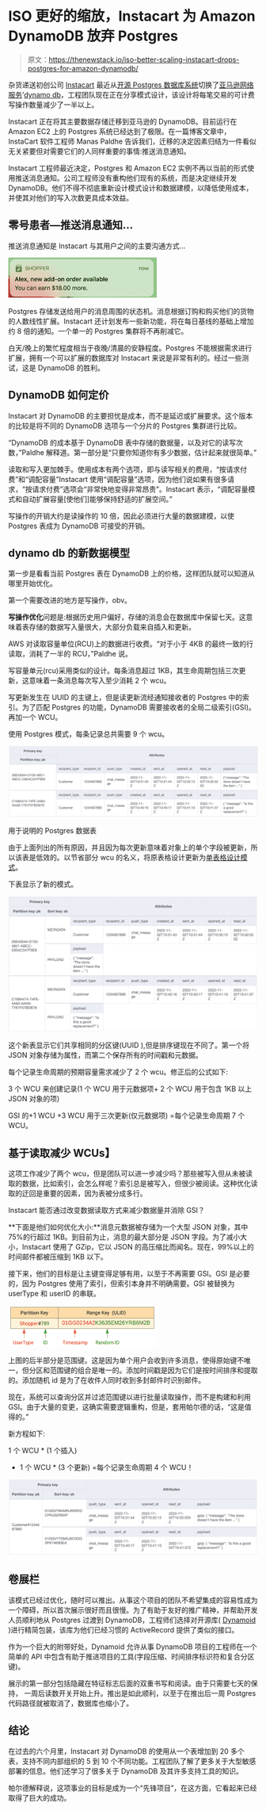 # ISO 更好的缩放，Instacart 为 Amazon DynamoDB 放弃 Postgres

> 原文：<https://thenewstack.io/iso-better-scaling-instacart-drops-postgres-for-amazon-dynamodb/>

杂货递送初创公司 [Instacart](https://thenewstack.io/instacart-speeds-ml-deployments-with-hybrid-mlops-platform/) 最近从[开源 Postgres 数据库系统](https://thenewstack.io/the-competitive-advantage-of-postgres/)切换了[亚马逊网络服务](https://aws.amazon.com/?utm_content=inline-mention)’[dynamo db](https://thenewstack.io/place-ccache-front-database-like-amazon-dynamodb-accelerator-dax/)，工程团队现在正在分享模式设计，该设计将每笔交易的可计费写操作数量减少了一半以上。

Instacart 正在将其主要数据存储迁移到亚马逊的 DynamoDB。目前运行在 Amazon EC2 上的 Postgres 系统已经达到了极限。在一篇博客文章中，InstaCart 软件工程师 Manas Paldhe 告诉我们，迁移的决定因素归结为一件看似无关紧要但对需要它们的人同样重要的事情:推送消息通知。

Instacart 工程师最近决定，Postgres 和 Amazon EC2 实例不再以当前的形式使用推送消息通知。公司工程师没有重构他们现有的系统，而是决定继续开发 DynamoDB。他们不得不彻底重新设计模式设计和数据建模，以降低使用成本，并使其对他们的写入次数更具成本效益。

## **零号患者—推送消息通知…**

推送消息通知是 Instacart 与其用户之间的主要沟通方式…

![](img/bed49146a884888cf57dbc7ee24a7575.png)

Postgres 存储发送给用户的消息周围的状态机。消息根据订购和购买他们的货物的人数线性扩展。Instacart 还计划发布一些新功能，将在每日基线的基础上增加约 8 倍的通知。一个单一的 Postgres 集群将不再削减它。

白天/晚上的繁忙程度相当于夜晚/清晨的安静程度。Postgres 不能根据需求进行扩展，拥有一个可以扩展的数据库对 Instacart 来说是非常有利的。经过一些测试，这是 DynamoDB 的胜利。

## **DynamoDB 如何定价**

Instacart 对 DynamoDB 的主要担忧是成本，而不是延迟或扩展要求。这个版本的比较是将不同的 DynamoDB 选项与一个分片的 Postgres 集群进行比较。

“DynamoDB 的成本基于 DynamoDB 表中存储的数据量，以及对它的读写次数，”Paldhe 解释道。第一部分是“只要你知道你有多少数据，估计起来就很简单。”

读取和写入更加棘手。使用成本有两个选项，即与读写相关的费用，“按请求付费”和“调配容量”Instacart 使用“调配容量”选项，因为他们说如果有很多请求，“按请求付费”选项会“非常快地变得非常昂贵”。Instacart 表示，“调配容量模式和自动扩展容量[使他们]能够保持舒适的扩展空间。”

写操作的开销大约是读操作的 10 倍，因此必须进行大量的数据建模，以使 Postgres 表成为 DynamoDB 可接受的开销。

## **dynamo db 的新数据模型**

第一步是看看当前 Postgres 表在 DynamoDB 上的价格，这样团队就可以知道从哪里开始优化。

第一个需要改进的地方是写操作，obv。

**写操作优化**问题是:根据历史用户偏好，存储的消息会在数据库中保留七天。这意味着表存储的数据写入量很大，大部分负载来自插入和更新。

AWS 对读取容量单位(RCU)上的数据进行收费。“对于小于 4KB 的最终一致的行读取，消耗了一半的 RCU，”Paldhe 说。

写容量单元(rcu)采用类似的设计。每条消息超过 1KB，其生命周期包括三次更新，这意味着一条消息每次写入至少消耗 2 个 wcu。

写更新发生在 UUID 的主键上，但是读更新流经通知接收者的 Postgres 中的索引。为了匹配 Postgres 的功能，DynamoDB 需要接收者的全局二级索引(GSI)。再加一个 WCU。

使用 Postgres 模式，每条记录总共需要 9 个 wcu。

![](img/fd112fea2464eb8c2cb4229f8eb904c5.png)

用于说明的 Postgres 数据表

由于上面列出的所有原因，并且因为每次更新意味着对象上的单个字段被更新，所以该表是低效的。以节省部分 wcu 的名义，将原表格设计更新为[单表格设计模式](https://aws.amazon.com/blogs/compute/creating-a-single-table-design-with-amazon-dynamodb/)。

下表显示了新的模式。

![](img/8600e70dc0d568183fd72116a7276751.png)

这个新表显示它们共享相同的分区键(UUID ),但是排序键现在不同了。第一个将 JSON 对象存储为属性，而第二个保存所有的时间戳和元数据。

每个记录生命周期的预期容量需求减少了 2 个 wcu。修正后的公式如下:

3 个 WCU 来创建记录(1 个 WCU 用于元数据项+ 2 个 WCU 用于包含 1KB 以上 JSON 对象的项)

GSI 的+1 WCU
+3 WCU 用于三次更新(仅元数据项)
=每个记录生命周期 7 个 WCU。

## **基于读取减少 WCUs】**

这项工作减少了两个 wcu，但是团队可以进一步减少吗？那些被写入但从未被读取的数据，比如索引，会怎么样呢？索引总是被写入，但很少被阅读。这种优化读取的迂回是重要的因素，因为表被分成多行。

Instacart 能否通过改变数据读取方式来减少数据量并消除 GSI？

**下面是他们如何优化大小:**消息元数据被存储为一个大型 JSON 对象，其中 75%的行超过 1KB。到目前为止，消息的最大部分是 JSON 字段。为了减小大小，Instacart 使用了 GZip，它以 JSON 的高压缩比而闻名。现在，99%以上的时间邮件都被压缩到 1KB 以下。

接下来，他们的目标是让主键变得足够有用，以至于不再需要 GSI。GSI 是必要的，因为 Postgres 使用了索引，但索引本身并不明确需要。GSI 被替换为 userType 和 userID 的串联。

![](img/1ac8030798531a166469dc898a9e419f.png)

上图的后半部分是范围键。这是因为单个用户会收到许多消息，使得原始键不唯一，但分区和范围键的组合是唯一的。添加时间戳是因为它们是按时间排序和提取的。添加随机 id 是为了在收件人同时收到多封邮件时识别邮件。

现在，系统可以查询分区并过滤范围键以进行批量读取操作，而不是构建和利用 GSI。由于大量的变更，这确实需要逻辑重构，但是，套用帕尔德的话，“这是值得的。”

新方程如下:

1 个 WCU * (1 个插入)
+ 1 个 WCU * (3 个更新)
=每个记录生命周期 4 个 WCU！

![](img/bbbf88a04a113d1c874fd69bc1a71491.png)

## **卷展栏**

该模式已经过优化，随时可以推出。从事这个项目的团队不希望集成的容易性成为一个障碍，所以首次展示很好而且很慢。为了有助于友好的推广精神，并帮助开发人员顺利地从 Postgres 过渡到 DynamoDB，工程师们选择对开源库( [Dynamoid](https://github.com/Dynamoid/dynamoid) )进行精简包装，该库为他们已经习惯的 ActiveRecord 提供了类似的接口。

作为一个巨大的附带好处，Dynamoid 允许从事 DynamoDB 项目的工程师在一个简单的 API 中包含有助于推进项目的工具(字段压缩、时间排序标识符和复合分区键)。

展示的第一部分包括隐藏在特征标志后面的双重书写和阅读。由于只需要七天的保持，  一周后读数开关开始上升。推出是如此顺利，以至于在推出后一周 Postgres 代码路径就被取消了，数据库也缩小了。

## **结论**

在过去的六个月里，Instacart 对 DynamoDB 的使用从一个表增加到 20 多个表，支持不同内部组织的 5 到 10 个不同功能。工程团队了解了更多关于大型敏感部署的信息。他们还学习了很多关于 DynamoDB 及其许多支持工具的知识。

帕尔德解释说，这项事业的目标是成为一个“先锋项目”，在这方面，它看起来已经取得了巨大的成功。

<svg xmlns:xlink="http://www.w3.org/1999/xlink" viewBox="0 0 68 31" version="1.1"><title>Group</title> <desc>Created with Sketch.</desc></svg>